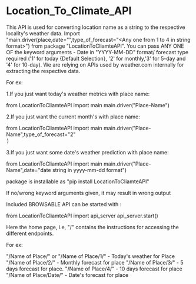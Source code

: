 # Location_To_Climate_API

This API is used for converting location name as a string to the respective locality's weather data. Import "main.driver(place,date="<date in string format>",type_of_forecast="<Any one from 1 to 4 in string format>") from package "LocationToCliamteAPI". You can pass ANY ONE OF the keyword arguments - Date in "YYYY-MM-DD" format/ forecast type required ('1' for today {Default Selection}, '2' for monthly,'3' for 5-day and '4' for 10-day). We are relying on APIs used by weather.com internally for extracting the respective data.

For ex:

1.If you just want today's weather metrics with place name: 

from LocationToCliamteAPI import main
main.driver("Place-Name")

2.If you just want the current month's with place name: 

from LocationToCliamteAPI import main
main.driver("Place-Name",type_of_forecast="2"<option for monthly data>)

3.If you just want some date's weather prediction with place name: 

from LocationToCliamteAPI import main
main.driver("Place-Name",date="date string in yyyy-mm-dd format")

package is installable as "pip install LocationToCliamteAPI"

If no/wrong keyword arguments given, it may result in wrong output

Included BROWSABLE API can be started with :

from LocationToCliamteAPI import api_server
api_server.start()

Here the home page, i.e, "/" contains the instructions for accessing the different endpoints.

For ex:

"/Name of Place/" or "/Name of Place/1/" - Today's weather for Place
"/Name of Place/2/" - Monthly forecast for place
"/Name of Place/3/" - 5 days forecast for place.
"/Name of Place/4/" - 10 days forecast for place
"/Name of Place/Date/" - Date's forecast for place
